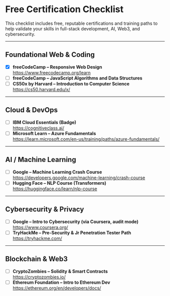 # Free Certification Checklist

This checklist includes free, reputable certifications and training paths to help validate your skills in full-stack development, AI, Web3, and cybersecurity.

---

## Foundational Web & Coding

- [X] **freeCodeCamp – Responsive Web Design**  
      https://www.freecodecamp.org/learn
- [ ] **freeCodeCamp – JavaScript Algorithms and Data Structures**
- [ ] **CS50x by Harvard – Introduction to Computer Science**  
      https://cs50.harvard.edu/x/ 

---

##  Cloud & DevOps

- [ ] **IBM Cloud Essentials (Badge)**  
      https://cognitiveclass.ai/
- [ ] **Microsoft Learn – Azure Fundamentals**  
      https://learn.microsoft.com/en-us/training/paths/azure-fundamentals/

---

##  AI / Machine Learning

- [ ] **Google – Machine Learning Crash Course**  
      https://developers.google.com/machine-learning/crash-course
- [ ] **Hugging Face – NLP Course (Transformers)**  
      https://huggingface.co/learn/nlp-course

---

##  Cybersecurity & Privacy

- [ ] **Google – Intro to Cybersecurity (via Coursera, audit mode)**  
      https://www.coursera.org/
- [ ] **TryHackMe – Pre-Security & Jr Penetration Tester Path**  
      https://tryhackme.com/

---

##  Blockchain & Web3

- [ ] **CryptoZombies – Solidity & Smart Contracts**  
      https://cryptozombies.io/
- [ ] **Ethereum Foundation – Intro to Ethereum Dev**  
      https://ethereum.org/en/developers/docs/
